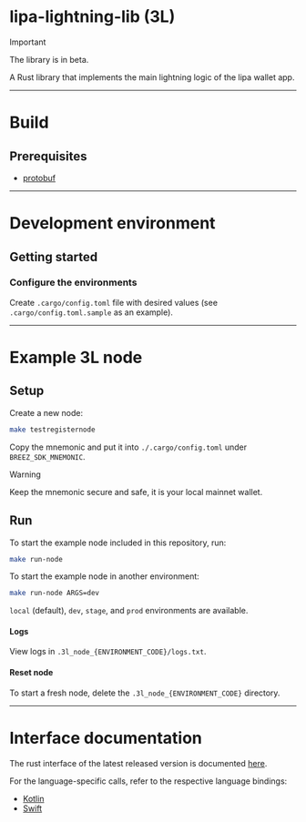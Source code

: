 # lipa-lightning-lib (3L)

> [!IMPORTANT]
> The library is in beta.

A Rust library that implements the main lightning logic of the lipa wallet app.

***

# Build

## Prerequisites
* [protobuf](https://grpc.io/docs/protoc-installation/)

***
# Development environment

## Getting started

### Configure the environments

Create `.cargo/config.toml` file with desired values (see `.cargo/config.toml.sample` as an example).

***
# Example 3L node

## Setup

Create a new node:
```sh
make testregisternode
```

Copy the mnemonic and put it into `./.cargo/config.toml` under `BREEZ_SDK_MNEMONIC`.

> [!WARNING]
> Keep the mnemonic secure and safe, it is your local mainnet wallet.

## Run

To start the example node included in this repository, run:
```sh
make run-node
```

To start the example node in another environment:
```sh
make run-node ARGS=dev
```
`local` (default), `dev`, `stage`, and `prod` environments are available.

#### Logs
View logs in `.3l_node_{ENVIRONMENT_CODE}/logs.txt`.

#### Reset node
To start a fresh node, delete the `.3l_node_{ENVIRONMENT_CODE}` directory.

***
# Interface documentation
The rust interface of the latest released version is documented [here](https://getlipa.github.io/lipa-lightning-lib/uniffi_lipalightninglib/).

For the language-specific calls, refer to the respective language bindings:
 - [Kotlin](https://github.com/getlipa/lipa-lightning-lib-android)
 - [Swift](https://github.com/getlipa/lipa-lightning-lib-swift)
